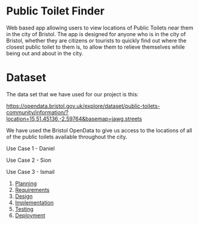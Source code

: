 # Public Toilet Finder

Web based app allowing users to view locations of Public Toilets near them in the city of Bristol.
The app is designed for anyone who is in the city of Bristol, whether they are citizens or tourists to quickly find out where the closest public toilet to them is, to allow them to relieve themselves while being out and about in the city.

# Dataset
The data set that we have used for our project is this:

https://opendata.bristol.gov.uk/explore/dataset/public-toilets-community/information/?location=15,51.45136,-2.59764&basemap=jawg.streets

We have used the Bristol OpenData to give us access to the locations of all of the public toilets available throughout the city.

Use Case 1 - Daniel

Use Case 2 - Sion

Use Case 3 - Ismail


1. [Planning](docs/planning.md)
2. [Requirements](docs/requirements.md)
3. [Design](docs/design.md)
4. [Implementation](docs/implementation.md)
5. [Testing](docs/testing.md)
6. [Deployment](docs/deployment.md)
